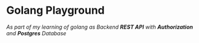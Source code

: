 # Golang Playground

_As part of my learning of golang as Backend **REST API** with **Authorization** and **Postgres** Database_
